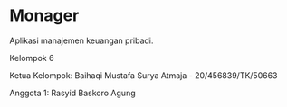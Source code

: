 # Monager
Aplikasi manajemen keuangan pribadi.

Kelompok 6

Ketua Kelompok: Baihaqi Mustafa Surya Atmaja - 20/456839/TK/50663

Anggota 1: Rasyid Baskoro Agung
